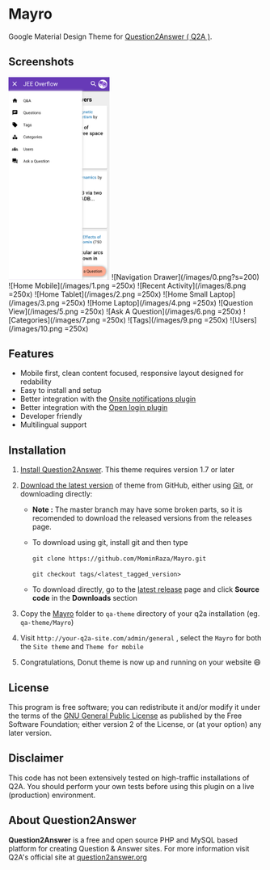 # Mayro

Google Material Design Theme for [Question2Answer ( Q2A )](https://www.question2answer.org/).

## Screenshots
<img src="/images/0.png" width="200" />
![Navigation Drawer](/images/0.png?s=200)
![Home Mobile](/images/1.png =250x)
![Recent Activity](/images/8.png =250x)
![Home Tablet](/images/2.png =250x)
![Home Small Laptop](/images/3.png =250x)
![Home Laptop](/images/4.png =250x)
![Question View](/images/5.png =250x)
![Ask A Question](/images/6.png =250x)
![Categories](/images/7.png =250x)
![Tags](/images/9.png =250x)
![Users](/images/10.png =250x)

## Features

* Mobile first, clean content focused, responsive layout designed for redability
* Easy to install and setup
* Better integration with the [Onsite notifications plugin](https://github.com/q2apro/q2apro-on-site-notifications/) 
* Better integration with the [Open login plugin](https://github.com/alixandru/q2a-open-login)
* Developer friendly
* Multilingual support

## Installation

1. [Install Question2Answer][]. This theme requires version 1.7 or later   
2. [Download the latest version][latest release] of theme from GitHub, either using [Git][], or downloading directly:
     
     - **Note :** The master branch may have some broken parts, so it is recomended to download the released versions from the releases page.
     - To download using git, install git and then type 
     
          `git clone https://github.com/MominRaza/Mayro.git` 

          `git checkout tags/<latest_tagged_version>`
          
     - To download directly, go to the [latest release][latest release] page and click **Source code** in the **Downloads** section
     
3. Copy the [Mayro] folder to `qa-theme` directory of your q2a installation (eg. `qa-theme/Mayro`)
4. Visit `http://your-q2a-site.com/admin/general` , select the `Mayro` for both the `Site theme` and `Theme for mobile`
5. Congratulations, Donut theme is now up and running on your website :smile:

## License
This program is free software; you can redistribute it and/or modify it under the terms of the [GNU General Public License](https://github.com/MominRaza/Mayro) as published by the Free Software Foundation; either version 2 of the License, or (at your option) any later version.

## Disclaimer
This code has not been extensively tested on high-traffic installations of Q2A. You should perform your own tests before using this plugin on a live (production) environment. 

## About Question2Answer
**Question2Answer** is a free and open source PHP and MySQL based platform for creating Question & Answer sites. For more information visit Q2A's official site at [question2answer.org](http://www.question2answer.org/)

  [Question2Answer]: http://www.question2answer.org/
  [Install Question2Answer]: http://www.question2answer.org/install.php
  [Git]: http://git-scm.com/
  [Mayro]: https://github.com/MominRaza/Mayro
  [GitHub]: https://github.com/MominRaza/Mayro
  [repositary]: https://github.com/MominRaza/Mayro
  [latest release]: https://github.com/MominRaza/Mayro/releases/latest
  [bugs]: https://github.com/MominRaza/Mayro/issues